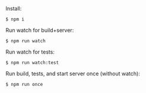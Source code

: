 Install:

```console
$ npm i
```

Run watch for build+server:

```console
$ npm run watch
```

Run watch for tests:

```console
$ npm run watch:test
```

Run build, tests, and start server once (without watch):

```console
$ npm run once
```
